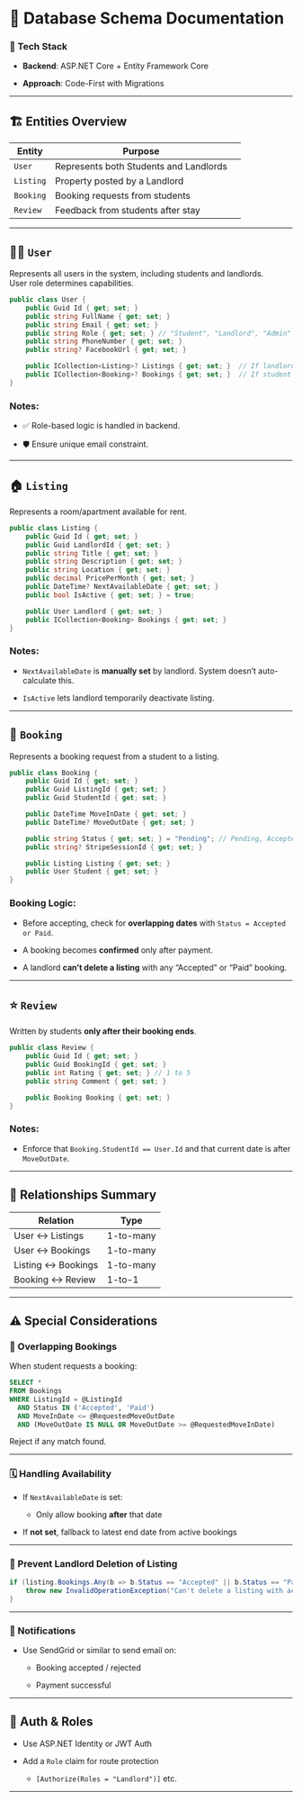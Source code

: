 

# 🧾 Database Schema Documentation

### 📘 Tech Stack

- **Backend**: ASP.NET Core + Entity Framework Core
    
- **Approach**: Code-First with Migrations
    

---

## 🏗️ Entities Overview

| Entity    | Purpose                                |     |
| --------- | -------------------------------------- | --- |
| `User`    | Represents both Students and Landlords |     |
| `Listing` | Property posted by a Landlord          |     |
| `Booking` | Booking requests from students         |     |
| `Review`  | Feedback from students after stay      |     |

---

## 🧑‍💻 `User`

Represents all users in the system, including students and landlords.  
User role determines capabilities.

```csharp
public class User {
    public Guid Id { get; set; }
    public string FullName { get; set; }
    public string Email { get; set; }
    public string Role { get; set; } // "Student", "Landlord", "Admin"
    public string PhoneNumber { get; set; }
    public string? FacebookUrl { get; set; }

    public ICollection<Listing>? Listings { get; set; }  // If landlord
    public ICollection<Booking>? Bookings { get; set; }  // If student
}
```

### Notes:

- ✅ Role-based logic is handled in backend.
    
- 🛡️ Ensure unique email constraint.
    

---

## 🏠 `Listing`

Represents a room/apartment available for rent.

```csharp
public class Listing {
    public Guid Id { get; set; }
    public Guid LandlordId { get; set; }
    public string Title { get; set; }
    public string Description { get; set; }
    public string Location { get; set; }
    public decimal PricePerMonth { get; set; }
    public DateTime? NextAvailableDate { get; set; }
    public bool IsActive { get; set; } = true;

    public User Landlord { get; set; }
    public ICollection<Booking> Bookings { get; set; }
}
```

### Notes:

- `NextAvailableDate` is **manually set** by landlord. System doesn’t auto-calculate this.
    
- `IsActive` lets landlord temporarily deactivate listing.
    

---

## 📅 `Booking`

Represents a booking request from a student to a listing.

```csharp
public class Booking {
    public Guid Id { get; set; }
    public Guid ListingId { get; set; }
    public Guid StudentId { get; set; }

    public DateTime MoveInDate { get; set; }
    public DateTime? MoveOutDate { get; set; }

    public string Status { get; set; } = "Pending"; // Pending, Accepted, Rejected, Paid
    public string? StripeSessionId { get; set; }

    public Listing Listing { get; set; }
    public User Student { get; set; }
}
```

### Booking Logic:

- Before accepting, check for **overlapping dates** with `Status = Accepted or Paid`.
    
- A booking becomes **confirmed** only after payment.
    
- A landlord **can’t delete a listing** with any “Accepted” or “Paid” booking.
    

---

## ⭐ `Review`

Written by students **only after their booking ends**.

```csharp
public class Review {
    public Guid Id { get; set; }
    public Guid BookingId { get; set; }
    public int Rating { get; set; } // 1 to 5
    public string Comment { get; set; }

    public Booking Booking { get; set; }
}
```

### Notes:

- Enforce that `Booking.StudentId == User.Id` and that current date is after `MoveOutDate`.
    

---

## 🔄 Relationships Summary

|Relation|Type|
|---|---|
|User ↔ Listings|1-to-many|
|User ↔ Bookings|1-to-many|
|Listing ↔ Bookings|1-to-many|
|Booking ↔ Review|1-to-1|

---

## ⚠️ Special Considerations

### 📍 Overlapping Bookings

When student requests a booking:

```sql
SELECT *
FROM Bookings
WHERE ListingId = @ListingId
  AND Status IN ('Accepted', 'Paid')
  AND MoveInDate <= @RequestedMoveOutDate
  AND (MoveOutDate IS NULL OR MoveOutDate >= @RequestedMoveInDate)
```

Reject if any match found.

---

### 🗓️ Handling Availability

- If `NextAvailableDate` is set:
    
    - Only allow booking **after** that date
        
- If **not set**, fallback to latest end date from active bookings
    

---

### 🛑 Prevent Landlord Deletion of Listing

```csharp
if (listing.Bookings.Any(b => b.Status == "Accepted" || b.Status == "Paid")) {
    throw new InvalidOperationException("Can't delete a listing with active bookings.");
}
```

---

### 📩 Notifications

- Use SendGrid or similar to send email on:
    
    - Booking accepted / rejected
        
    - Payment successful
        

---

## 🔐 Auth & Roles

- Use ASP.NET Identity or JWT Auth
    
- Add a `Role` claim for route protection
    
    - `[Authorize(Roles = "Landlord")]` etc.
        

---
